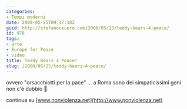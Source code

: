 ```yaml
---
categories:
- Tempi moderni
date: 2008-05-25T09:47:18Z
guid: http://stefanocecere.com/2008/05/25/teddy-bears-4-peace/
id: 976
tags:
- arte
- Europe for Peace
- video
title: Teddy Bears 4 Peace!
slug: /2008/05/25/teddy-bears-4-peace/
---
```


ovvero "orsacchiotti per la pace" … a Roma sono dei simpaticissimi geni non c'è dubbio 🙂
  
continua su [www.nonviolenza.net](http://www.nonviolenza.net)